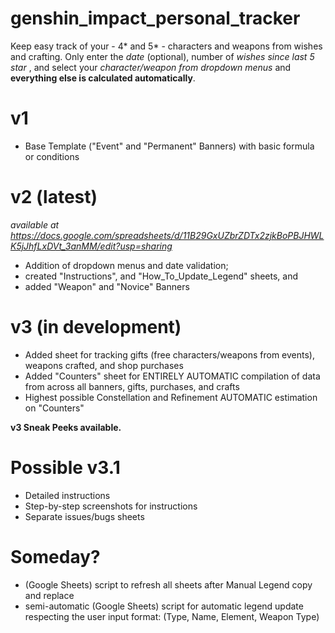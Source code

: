 # genshin_impact_personal_tracker
Keep easy track of your - 4* and 5* - characters and weapons  from wishes and crafting. Only enter the *date* (optional), number of *wishes since last 5 star* , and select your *character/weapon from dropdown menus* and **everything else is calculated automatically**.

# v1
- Base Template ("Event" and "Permanent" Banners) with basic formula or conditions

# v2 (latest)
*available at https://docs.google.com/spreadsheets/d/11B29GxUZbrZDTx2zjkBoPBJHWLK5jJhfLxDVt_3anMM/edit?usp=sharing*
- Addition of dropdown menus and date validation;
- created "Instructions", and "How_To_Update_Legend" sheets, and
- added "Weapon" and "Novice" Banners

# v3 (in development)
- Added sheet for tracking gifts (free characters/weapons from events), weapons crafted, and shop purchases
- Added "Counters" sheet for ENTIRELY AUTOMATIC compilation of data from across all banners, gifts, purchases, and crafts
- Highest possible Constellation and Refinement AUTOMATIC estimation on "Counters"

**v3 Sneak Peeks available.**

# Possible v3.1
- Detailed instructions
- Step-by-step screenshots for instructions
- Separate issues/bugs sheets

# Someday?
- (Google Sheets) script to refresh all sheets after Manual Legend copy and replace
- semi-automatic (Google Sheets) script for automatic legend update respecting the user input format: (Type, Name, Element, Weapon Type)
